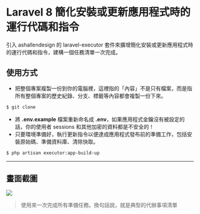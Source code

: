 # Laravel 8 簡化安裝或更新應用程式時的運行代碼和指令

引入 ashallendesign 的 laravel-executor 套件來擴增簡化安裝或更新應用程式時的運行代碼和指令，建構一個任務清單一次完成。

## 使用方式
- 把整個專案複製一份到你的電腦裡，這裡指的「內容」不是只有檔案，而是指所有整個專案的歷史紀錄、分支、標籤等內容都會複製一份下來。
```sh
$ git clone
```
- 將 __.env.example__ 檔案重新命名成 __.env__，如果應用程式金鑰沒有被設定的話，你的使用者 sessions 和其他加密的資料都是不安全的！
- 只要環境準備好，執行更新指令以便達成應用程式發布前的準備工作，包括安裝原始碼、準備資料庫、清除快取。
```sh
$ php artisan executor:app-build-up
```
----

## 畫面截圖
![](https://i.imgur.com/7s9Z2AT.png)
> 使用來一次完成所有準備任務。換句話說，就是典型的代辦事項清單